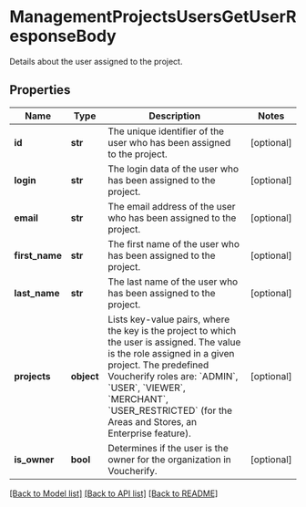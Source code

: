 # ManagementProjectsUsersGetUserResponseBody

Details about the user assigned to the project.

## Properties

Name | Type | Description | Notes
------------ | ------------- | ------------- | -------------
**id** | **str** | The unique identifier of the user who has been assigned to the project. | [optional] 
**login** | **str** | The login data of the user who has been assigned to the project. | [optional] 
**email** | **str** | The email address of the user who has been assigned to the project. | [optional] 
**first_name** | **str** | The first name of the user who has been assigned to the project. | [optional] 
**last_name** | **str** | The last name of the user who has been assigned to the project. | [optional] 
**projects** | **object** | Lists key-value pairs, where the key is the project to which the user is assigned. The value is the role assigned in a given project. The predefined Voucherify roles are: &#x60;ADMIN&#x60;, &#x60;USER&#x60;, &#x60;VIEWER&#x60;, &#x60;MERCHANT&#x60;, &#x60;USER_RESTRICTED&#x60; (for the Areas and Stores, an Enterprise feature). | [optional] 
**is_owner** | **bool** | Determines if the user is the owner for the organization in Voucherify. | [optional] 

[[Back to Model list]](../README.md#documentation-for-models) [[Back to API list]](../README.md#documentation-for-api-endpoints) [[Back to README]](../README.md)


